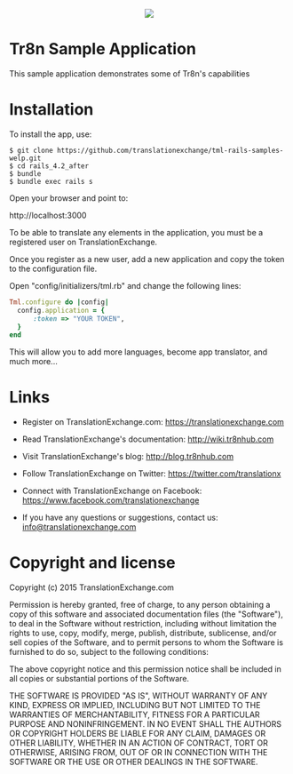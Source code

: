 <p align="center">
  <img src="https://avatars0.githubusercontent.com/u/1316274?v=3&s=200">
</p>

Tr8n Sample Application
==================

This sample application demonstrates some of Tr8n's capabilities


Installation
==================

To install the app, use:

```ssh
$ git clone https://github.com/translationexchange/tml-rails-samples-welp.git
$ cd rails_4.2_after
$ bundle
$ bundle exec rails s
```

Open your browser and point to:

http://localhost:3000


To be able to translate any elements in the application, you must be a registered user on TranslationExchange.

Once you register as a new user, add a new application and copy the token to the configuration file.

Open "config/initializers/tml.rb" and change the following lines:

```ruby
Tml.configure do |config|
  config.application = {
      :token => "YOUR TOKEN",
  }
end
```

This will allow you to add more languages, become app translator, and much more...


Links
==================

* Register on TranslationExchange.com: https://translationexchange.com

* Read TranslationExchange's documentation: http://wiki.tr8nhub.com

* Visit TranslationExchange's blog: http://blog.tr8nhub.com

* Follow TranslationExchange on Twitter: https://twitter.com/translationx

* Connect with TranslationExchange on Facebook: https://www.facebook.com/translationexchange

* If you have any questions or suggestions, contact us: info@translationexchange.com


Copyright and license
==================

Copyright (c) 2015 TranslationExchange.com

Permission is hereby granted, free of charge, to any person obtaining
a copy of this software and associated documentation files (the
"Software"), to deal in the Software without restriction, including
without limitation the rights to use, copy, modify, merge, publish,
distribute, sublicense, and/or sell copies of the Software, and to
permit persons to whom the Software is furnished to do so, subject to
the following conditions:

The above copyright notice and this permission notice shall be
included in all copies or substantial portions of the Software.

THE SOFTWARE IS PROVIDED "AS IS", WITHOUT WARRANTY OF ANY KIND,
EXPRESS OR IMPLIED, INCLUDING BUT NOT LIMITED TO THE WARRANTIES OF
MERCHANTABILITY, FITNESS FOR A PARTICULAR PURPOSE AND
NONINFRINGEMENT. IN NO EVENT SHALL THE AUTHORS OR COPYRIGHT HOLDERS BE
LIABLE FOR ANY CLAIM, DAMAGES OR OTHER LIABILITY, WHETHER IN AN ACTION
OF CONTRACT, TORT OR OTHERWISE, ARISING FROM, OUT OF OR IN CONNECTION
WITH THE SOFTWARE OR THE USE OR OTHER DEALINGS IN THE SOFTWARE.